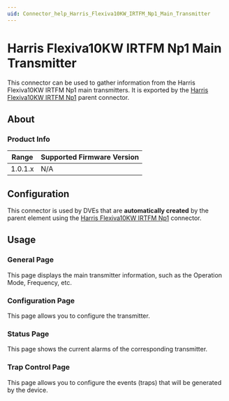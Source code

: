 ```yaml
---
uid: Connector_help_Harris_Flexiva10KW_IRTFM_Np1_Main_Transmitter
---
```


# Harris Flexiva10KW IRTFM Np1 Main Transmitter

This connector can be used to gather information from the Harris Flexiva10KW IRTFM Np1 main transmitters. It is exported by the [Harris Flexiva10KW IRTFM Np1](xref:Connector_help_Harris_Flexiva10KW_IRTFM_Np1) parent connector.

## About

### Product Info

| Range | Supported Firmware Version |
|------------------|-----------------------------|
| 1.0.1.x          | N/A                         |

## Configuration

This connector is used by DVEs that are **automatically created** by the parent element using the [Harris Flexiva10KW IRTFM Np1](xref:Connector_help_Harris_Flexiva10KW_IRTFM_Np1) connector.

## Usage

### General Page

This page displays the main transmitter information, such as the Operation Mode, Frequency, etc.

### Configuration Page

This page allows you to configure the transmitter.

### Status Page

This page shows the current alarms of the corresponding transmitter.

### Trap Control Page

This page allows you to configure the events (traps) that will be generated by the device.
